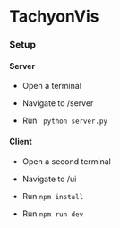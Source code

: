 # TachyonVis
 
### Setup
#### Server
- Open a terminal 

- Navigate to /server

- Run
``` python server.py``` 

#### Client
- Open a second terminal 

- Navigate to /ui

- Run
``` npm install ``` 

- Run ``` npm run dev ``` 